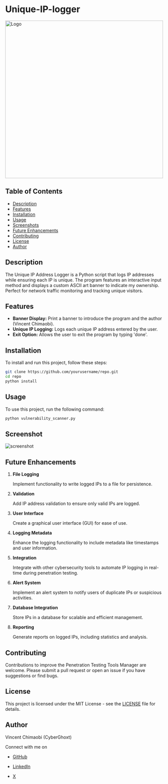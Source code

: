 # Unique-IP-logger
<a>
  <img src="#" alt="Logo" width="500" />
</a>

## Table of Contents
- [Description](#description)
- [Features](#features)
- [Installation](#installation)
- [Usage](#usage)
- [Screenshots](#screenshots)
- [Future Enhancements](#future-enhancements)
- [Contributing](#contributing)
- [License](#license)
- [Author](#author)

## Description
The Unique IP Address Logger is a Python script that logs IP addresses while ensuring each IP is unique. The program features an interactive input method and displays a custom ASCII art banner to indicate my ownership. Perfect for network traffic monitoring and tracking unique visitors.

## Features
- **Banner Display:** Print a banner to introduce the program and the author (Vincent Chimaobi).
- **Unique IP Logging:** Logs each unique IP address entered by the user.
- **Exit Option:** Allows the user to exit the program by typing 'done'.

## Installation
To install and run this project, follow these steps:

```sh
git clone https://github.com/yourusername/repo.git
cd repo
python install
```

## Usage
To use this project, run the following command:

```sh
python vulnerability_scanner.py
```
## Screenshot

![screenshot]()

## Future Enhancements

1. **File Logging**

    Implement functionality to write logged IPs to a file for persistence.

2. **Validation**

   Add IP address validation to ensure only valid IPs are logged.

3. **User Interface**

   Create a graphical user interface (GUI) for ease of use.
   
4. **Logging Metadata**

    Enhance the logging functionality to include metadata like timestamps and user information.

5. **Integration**

   Integrate with other cybersecurity tools to automate IP logging in real-time during penetration testing.

6. **Alert System**

   Implement an alert system to notify users of duplicate IPs or suspicious activities.
7. **Database Integration**

   Store IPs in a database for scalable and efficient management.
   
8. **Reporting**

    Generate reports on logged IPs, including statistics and analysis.

## Contributing 

Contributions to improve the Penetration Testing Tools Manager are welcome. Please submit a pull request or open an issue if you have suggestions or find bugs.

##  License

This project is licensed under the MIT License - see the [LICENSE](https://github.com/VincentRitchie/Basic-Vulnerability-Scanner/blob/main/LICENSE) file for details.


## Author

Vincent Chimaobi (CyberGhoxt)

Connect with me on 
- [GitHub](https://www.github.com/VincentRitchie/VincentRitchie)

- [LinkedIn](https://ng.linkedin.com/in/vincent-chimaobi)

- [X](https://x.com/vin_chimaobi042)
